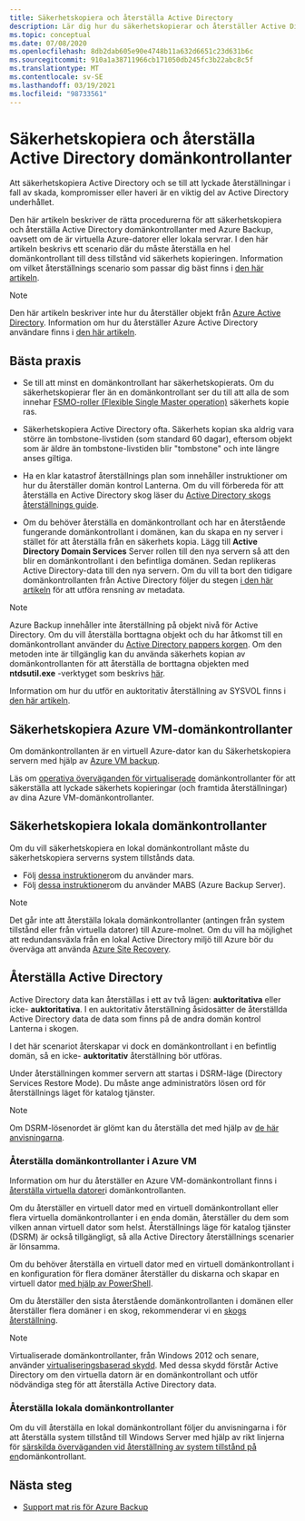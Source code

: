 ```yaml
---
title: Säkerhetskopiera och återställa Active Directory
description: Lär dig hur du säkerhetskopierar och återställer Active Directory-domänkontrollanter.
ms.topic: conceptual
ms.date: 07/08/2020
ms.openlocfilehash: 8db2dab605e90e4748b11a632d6651c23d631b6c
ms.sourcegitcommit: 910a1a38711966cb171050db245fc3b22abc8c5f
ms.translationtype: MT
ms.contentlocale: sv-SE
ms.lasthandoff: 03/19/2021
ms.locfileid: "98733561"
---
```

# <a name="back-up-and-restore-active-directory-domain-controllers"></a>Säkerhetskopiera och återställa Active Directory domänkontrollanter

Att säkerhetskopiera Active Directory och se till att lyckade återställningar i fall av skada, kompromisser eller haveri är en viktig del av Active Directory underhållet.

Den här artikeln beskriver de rätta procedurerna för att säkerhetskopiera och återställa Active Directory domänkontrollanter med Azure Backup, oavsett om de är virtuella Azure-datorer eller lokala servrar. I den här artikeln beskrivs ett scenario där du måste återställa en hel domänkontrollant till dess tillstånd vid säkerhets kopieringen. Information om vilket återställnings scenario som passar dig bäst finns i [den här artikeln](/windows-server/identity/ad-ds/manage/ad-forest-recovery-determine-how-to-recover).  

>[!NOTE]
> Den här artikeln beskriver inte hur du återställer objekt från [Azure Active Directory](../active-directory/fundamentals/active-directory-whatis.md). Information om hur du återställer Azure Active Directory användare finns i [den här artikeln](../active-directory/fundamentals/active-directory-users-restore.md).

## <a name="best-practices"></a>Bästa praxis

- Se till att minst en domänkontrollant har säkerhetskopierats. Om du säkerhetskopierar fler än en domänkontrollant ser du till att alla de som innehar [FSMO-roller (Flexible Single Master operation)](/windows-server/identity/ad-ds/plan/planning-operations-master-role-placement) säkerhets kopie ras.

- Säkerhetskopiera Active Directory ofta. Säkerhets kopian ska aldrig vara större än tombstone-livstiden (som standard 60 dagar), eftersom objekt som är äldre än tombstone-livstiden blir "tombstone" och inte längre anses giltiga.

- Ha en klar katastrof återställnings plan som innehåller instruktioner om hur du återställer domän kontrol Lanterna. Om du vill förbereda för att återställa en Active Directory skog läser du [Active Directory skogs återställnings guide](/windows-server/identity/ad-ds/manage/ad-forest-recovery-guide).

- Om du behöver återställa en domänkontrollant och har en återstående fungerande domänkontrollant i domänen, kan du skapa en ny server i stället för att återställa från en säkerhets kopia. Lägg till **Active Directory Domain Services** Server rollen till den nya servern så att den blir en domänkontrollant i den befintliga domänen. Sedan replikeras Active Directory-data till den nya servern. Om du vill ta bort den tidigare domänkontrollanten från Active Directory följer du stegen [i den här artikeln](/windows-server/identity/ad-ds/deploy/ad-ds-metadata-cleanup) för att utföra rensning av metadata.

>[!NOTE]
>Azure Backup innehåller inte återställning på objekt nivå för Active Directory. Om du vill återställa borttagna objekt och du har åtkomst till en domänkontrollant använder du [Active Directory pappers korgen](/windows-server/identity/ad-ds/get-started/adac/introduction-to-active-directory-administrative-center-enhancements--level-100-#ad_recycle_bin_mgmt). Om den metoden inte är tillgänglig kan du använda säkerhets kopian av domänkontrollanten för att återställa de borttagna objekten med **ntdsutil.exe** -verktyget som beskrivs [här](https://support.microsoft.com/help/840001/how-to-restore-deleted-user-accounts-and-their-group-memberships-in-ac).
>
>Information om hur du utför en auktoritativ återställning av SYSVOL finns i [den här artikeln](/windows-server/identity/ad-ds/manage/ad-forest-recovery-authoritative-recovery-sysvol).

## <a name="backing-up-azure-vm-domain-controllers"></a>Säkerhetskopiera Azure VM-domänkontrollanter

Om domänkontrollanten är en virtuell Azure-dator kan du Säkerhetskopiera servern med hjälp av [Azure VM backup](backup-azure-vms-introduction.md).

Läs om [operativa överväganden för virtualiserade](/windows-server/identity/ad-ds/get-started/virtual-dc/virtualized-domain-controllers-hyper-v#operational-considerations-for-virtualized-domain-controllers) domänkontrollanter för att säkerställa att lyckade säkerhets kopieringar (och framtida återställningar) av dina Azure VM-domänkontrollanter.

## <a name="backing-up-on-premises-domain-controllers"></a>Säkerhetskopiera lokala domänkontrollanter

Om du vill säkerhetskopiera en lokal domänkontrollant måste du säkerhetskopiera serverns system tillstånds data.

- Följ [dessa instruktioner](backup-azure-system-state.md)om du använder mars.
- Följ [dessa instruktioner](backup-mabs-system-state-and-bmr.md)om du använder MABS (Azure Backup Server).

>[!NOTE]
> Det går inte att återställa lokala domänkontrollanter (antingen från system tillstånd eller från virtuella datorer) till Azure-molnet. Om du vill ha möjlighet att redundansväxla från en lokal Active Directory miljö till Azure bör du överväga att använda [Azure Site Recovery](../site-recovery/site-recovery-active-directory.md).

## <a name="restoring-active-directory"></a>Återställa Active Directory

Active Directory data kan återställas i ett av två lägen: **auktoritativa** eller icke- **auktoritativa**. I en auktoritativ återställning åsidosätter de återställda Active Directory data de data som finns på de andra domän kontrol Lanterna i skogen.

I det här scenariot återskapar vi dock en domänkontrollant i en befintlig domän, så en icke- **auktoritativ** återställning bör utföras.

Under återställningen kommer servern att startas i DSRM-läge (Directory Services Restore Mode). Du måste ange administratörs lösen ord för återställnings läget för katalog tjänster.

>[!NOTE]
>Om DSRM-lösenordet är glömt kan du återställa det med hjälp av [de här anvisningarna](/previous-versions/windows/it-pro/windows-server-2012-r2-and-2012/cc754363(v=ws.11)).

### <a name="restoring-azure-vm-domain-controllers"></a>Återställa domänkontrollanter i Azure VM

Information om hur du återställer en Azure VM-domänkontrollant finns i [återställa virtuella datorer](backup-azure-arm-restore-vms.md#restore-domain-controller-vms)i domänkontrollanten.

Om du återställer en virtuell dator med en virtuell domänkontrollant eller flera virtuella domänkontrollanter i en enda domän, återställer du dem som vilken annan virtuell dator som helst. Återställnings läge för katalog tjänster (DSRM) är också tillgängligt, så alla Active Directory återställnings scenarier är lönsamma.

Om du behöver återställa en virtuell dator med en virtuell domänkontrollant i en konfiguration för flera domäner återställer du diskarna och skapar en virtuell dator [med hjälp av PowerShell](backup-azure-vms-automation.md#restore-the-disks).

Om du återställer den sista återstående domänkontrollanten i domänen eller återställer flera domäner i en skog, rekommenderar vi en [skogs återställning](/windows-server/identity/ad-ds/manage/ad-forest-recovery-single-domain-in-multidomain-recovery).

>[!NOTE]
> Virtualiserade domänkontrollanter, från Windows 2012 och senare, använder [virtualiseringsbaserad skydd](/windows-server/identity/ad-ds/introduction-to-active-directory-domain-services-ad-ds-virtualization-level-100#virtualization-based-safeguards). Med dessa skydd förstår Active Directory om den virtuella datorn är en domänkontrollant och utför nödvändiga steg för att återställa Active Directory data.

### <a name="restoring-on-premises-domain-controllers"></a>Återställa lokala domänkontrollanter

Om du vill återställa en lokal domänkontrollant följer du anvisningarna i för att återställa system tillstånd till Windows Server med hjälp av rikt linjerna för [särskilda överväganden vid återställning av system tillstånd på en](backup-azure-restore-system-state.md#special-considerations-for-system-state-recovery-on-a-domain-controller)domänkontrollant.

## <a name="next-steps"></a>Nästa steg

- [Support mat ris för Azure Backup](backup-support-matrix.md)